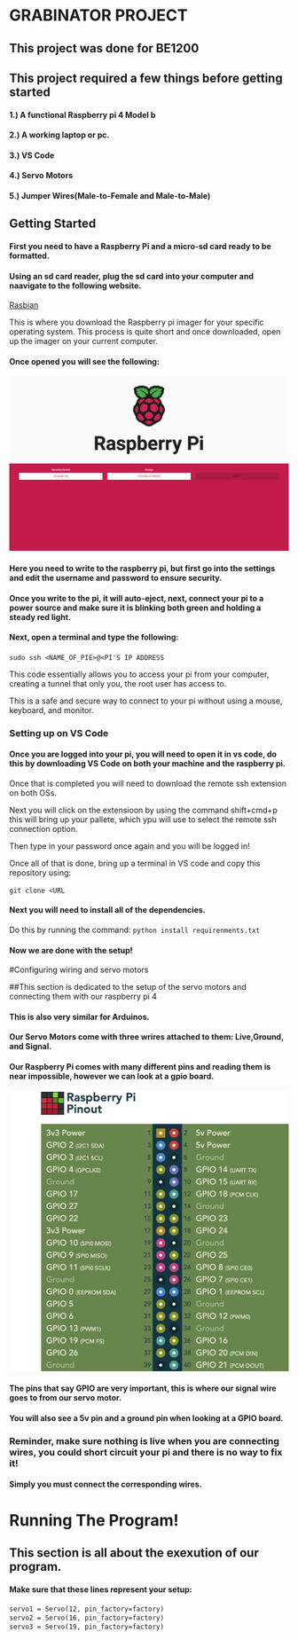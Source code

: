 # GRABINATOR PROJECT

## This project was done for BE1200

## This project required a few things before getting started

#### 1.) A functional Raspberry pi 4 Model b 

#### 2.) A working laptop or pc.
#### 3.) VS Code
#### 4.) Servo Motors 
#### 5.) Jumper Wires(Male-to-Female and Male-to-Male)


## Getting Started

#### First you need to have a Raspberry Pi and a micro-sd card ready to be formatted.

#### Using an sd card reader, plug the sd card into your computer and naavigate to the following website.

[Rasbian](https://www.raspberrypi.com/software/)

This is where you download the Raspberry pi imager for your specific operating system. This process is quite short and once
downloaded, open up the imager on your current computer.


#### Once opened you will see the following:
![picture](https://github.com/AlessandroB1298/BE1200/blob/main/Screenshot%202023-10-31%20at%203.06.01%20PM.png )


#### Here you need to write to the raspberry pi, but first go into the settings and edit the username and password to ensure security.

#### Once you write to the pi, it will auto-eject, next, connect your pi to a power source and make sure it is blinking both green and holding a steady red light.

#### Next, open a terminal and type the following:
`sudo ssh <NAME_OF_PIE>@<PI'S IP ADDRESS`

This code essentially allows you to access your pi from your computer, creating a tunnel that only you, the root user has access to.

This is a safe and secure way to connect to your pi without using a mouse, keyboard, and monitor.

### Setting up on VS Code


#### Once you are logged into your pi, you will need to open it in vs code, do this by downloading VS Code on both your machine and the raspberry pi.

Once that is completed you will need to download the remote ssh extension on both OSs.

Next you will click on the extensioon by using the command shift+cmd+p this will bring up your pallete, which ypu will use to select the remote ssh connection option.

Then type in your password once again and you will be logged in!

Once all of that is done, bring up a terminal in VS code and copy this repository using:

`git clone <URL`

#### Next you will need to install all of the dependencies.
Do this by running the command:
`python install requirenments.txt`

#### Now we are done with the setup!

#Configuring wiring and servo motors

##This section is dedicated to the setup of the servo motors and connecting them with our raspberry pi 4
#### This is also very similar for Arduinos.


#### Our Servo Motors come with three wrires attached to them: Live,Ground, and Signal.

#### Our Raspberry Pi comes with many different pins and reading them is near impossible, however we can look at a gpio board.

![picture](https://github.com/AlessandroB1298/BE1200/blob/main/Screenshot%202023-11-04%20at%2012.58.17%20AM.jpeg)



#### The pins that say GPIO are very important, this is where our signal wire goes to from our servo motor.

#### You will also see a 5v pin and a ground pin when looking at a GPIO board.

### Reminder, make sure nothing is live when you are connecting wires, you could short circuit your pi and there is no way to fix it!

#### Simply you must connect the corresponding wires.


# Running The Program!

## This section is all about the exexution of our program.
#### Make sure that these lines represent your setup:

``` 
servo1 = Servo(12, pin_factory=factory)
servo2 = Servo(16, pin_factory=factory)
servo3 = Servo(19, pin_factory=factory)
```



